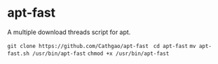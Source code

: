 # apt-fast
A multiple download threads script for apt.

``git clone https://github.com/Cathgao/apt-fast ``
`cd apt-fast`
`mv apt-fast.sh /usr/bin/apt-fast`
`chmod +x /usr/bin/apt-fast`
